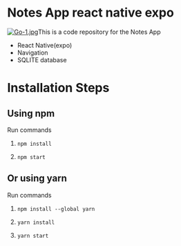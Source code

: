 # Notes App react native expo


[![Go-1.jpg](https://i.postimg.cc/W4WnCzVP/Go-1.jpg)](https://postimg.cc/v1nf6QDP)This is a code repository for the Notes App  



- React Native(expo)
- Navigation
- SQLITE database 




# Installation Steps

## Using npm

Run commands

1) ```npm install```


2) ```npm start```


## Or using yarn

Run commands 

1) ```npm install --global yarn```

2) ```yarn install```

3) ```yarn start```
